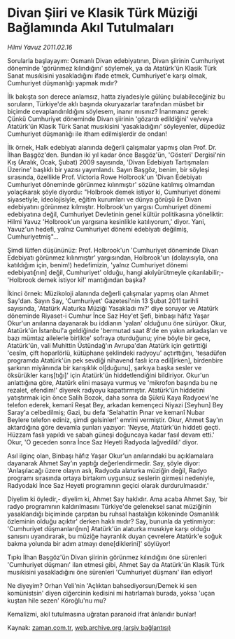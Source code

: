 # Divan Şiiri ve Klasik Türk Müziği Bağlamında Akıl Tutulmaları

*Hilmi Yavuz 2011.02.16*

<td class="columnist-detail">
<p>Sorularla başlayayım: Osmanlı Divan edebiyatının, Divan şiirinin Cumhuriyet döneminde 'görünmez kılındığını' söylemek, ya da Atatürk'ün Klasik Türk Sanat musıkisini yasakladığını ifade etmek, Cumhuriyet'e karşı olmak, Cumhuriyet düşmanlığı yapmak mıdır?</p>
<p>
<div id="haberMetinDiv">
<p> İlk bakışta son derece anlamsız, hatta ziyadesiyle gülünç bulabileceğiniz bu soruların, Türkiye'de aklı başında okuryazarlar tarafından müsbet bir biçimde cevaplandırıldığını söylesem, inanır mısınız? İnanmanız gerek: Çünkü Cumhuriyet döneminde Divan şiirinin 'gözardı edildiğini' ve/veya Atatürk'ün Klasik Türk Sanat musıkisini 'yasakladığını' söyleyenler, düpedüz Cumhuriyet düşmanlığı ile itham edilmişlerdir de ondan!
<p> İlk örnek, Halk edebiyatı alanında değerli çalışmalar yapmış olan Prof. Dr. İlhan Başgöz'den. Bundan iki yıl kadar önce Başgöz'ün, 'Gösteri' Dergisi'nin Kış (Aralık, Ocak, Şubat) 2009 sayısında, 'Divan Edebiyatı Tartışmaları Üzerine' başlıklı bir yazısı yayımlandı. Sayın Başgöz, benim, bir söyleşi sırasında, özellikle Prof. Victoria Rowe Holbrook'un 'Divan Edebiyatı Cumhuriyet döneminde görünmez kılınmıştır' sözüne katılmış olmamdan yolaçıkarak şöyle diyordu: "Holbrook demek istiyor ki, Cumhuriyet dönemi siyasetiyle, ideolojisiyle, eğitim kurumları ve dünya görüşü ile Divan edebiyatını görünmez kılmıştır. Holbrook'un yargısı Cumhuriyet dönemi edebiyatına değil, Cumhuriyet Devletinin genel kültür politikasına yöneliktir: Hilmi Yavuz 'Holbrook'un yargısına kesinlikle katılıyorum,' diyor. Yani, Yavuz'un hedefi, yalnız Cumhuriyet dönemi edebiyatı değilmiş, Cumhuriyetmiş"...
<p> Şimdi lütfen düşününüz: Prof. Holbrook'un 'Cumhuriyet döneminde Divan Edebiyatı görünmez kılınmıştır' yargısından, Holbrook'un (dolayısıyla, ona katıldığım için, benim!) hedefimizin, 'yalnız Cumhuriyet dönemi edebiyatı[nın] değil, Cumhuriyet' olduğu, hangi akılyürütmeyle çıkarılabilir;- 'Holbrook demek istiyor ki!' mantığından başka? 
<p> İkinci örnek: Müzikoloji alanında değerli çalışmalar yapmış olan Ahmet Say'dan. Sayın Say, 'Cumhuriyet' Gazetesi'nin 13 Şubat 2011 tarihli sayısında, 'Atatürk Alaturka Müziği Yasakladı mı?' diye soruyor ve Atatürk döneminde Riyaset-i Cumhur İnce Saz Hey'et Şefi, binbaşı hâfız Yaşar Okur'un anılarına dayanarak bu iddianın 'yalan' olduğunu öne sürüyor. Okur, Atatürk'ün İstanbul'a geldiğinde 'bermutad saat 8'de en yakın arkadaşları ve bazı mümtaz ailelerle birlikte' sofraya oturduğunu; yine böyle bir gece, Atatürk'ün, vali Muhittin Üstündağ'ın Avrupa'dan Atatürk için getirttiği 'cesîm, çift hoparlörlü, kütüphane şeklindeki radyoyu' açtırttığını, 'tesadüfen programda Atatürk'ün pek sevdiği nihavend faslı icra edil[irken], birdenbire şarkının miyânında bir karışıklık ol[duğunu], şarkıya başka sesler ve öksürükler karış[tığı]' için Atatürk'ün hiddetlendiğini bildiriyor. Okur'un anlattığına göre, Atatürk elini masaya vurmuş ve 'mikrofon başında bu ne rezalet, efendim!' diyerek radyoyu kapattırmıştır. Atatürk'ün hiddetini yatıştırmak için önce Salih Bozok, daha sonra da Şükrü Kaya Radyoevi'ne telefon ederek, kemanî Reşat Bey, arkadan kemençeci Niyazi [Seyhun] Bey Saray'a celbedilmiş; Gazi, bu defa 'Selahattin Pınar ve kemanî Nubar Beylere telefon ediniz, şimdi gelsinler!' emrini vermiştir. Okur, Ahmet Say'ın aktardığına göre devamla şunları yazıyor: 'Neyse, Atatürk'ün hiddeti geçti. Hüzzam faslı yapıldı ve sabah güneşi doğuncaya kadar fasıl devam etti.' Okur, 'O geceden sonra İnce Saz Heyeti Radyoda lağvedildi' diyor.
<p> Asıl ilginç olan, Binbaşı hâfız Yaşar Okur'un anılarındaki bu açıklamalara dayanarak Ahmet Say'ın yaptığı değerlendirmedir. Say, şöyle diyor: 'Anlaşılacağı üzere olayın aslı, Radyoda alaturka müziğin değil, Radyo programı sırasında ortaya birtakım uygunsuz seslerin girmesi nedeniyle, Radyodaki İnce Saz Heyeti programının geçici olarak durdurulmasıdır.'
<p> Diyelim ki öyledir,- diyelim ki, Ahmet Say haklıdır. Ama acaba Ahmet Say, 'bir radyo programının kaldırılmasını Türkiye'de geleneksel sanat müziğinin yasaklandığı biçiminde çarpıtan bu ruhsal hastalığın kökeninde Osmanlılık özleminin olduğu açıktır' derken haklı mıdır? Say, bununla da yetinmiyor: 'Cumhuriyet düşmanları[nın] Atatürk'ün alaturka musıkiye karşı olduğu sanısını uyandırarak, bu müziğe hayranlık duyan çevrelere Atatürk'e soğuk bakma yolunda bir adım atmayı dene[diklerini]' söylüyor!
<p> Tıpkı İlhan Başgöz'ün Divan şiirinin görünmez kılındığını öne sürenleri 'Cumhuriyet düşmanı' ilan etmesi gibi, Ahmet Say da Atatürk'ün Klasik Türk musıkisini yasakladığını öne sürenleri 'Cumhuriyet düşmanı' ilan ediyor!
<p> Ne diyeyim? Orhan Veli'nin 'Açlıktan bahsediyorsun/Demek ki sen komünistsin' diyen ciğercinin kedisini mi hatırlamalı burada, yoksa 'uçan kuştan hile sezen' Köroğlu'nu mu?
<p> Kemalizmi, akıl tutulmasına uğratan paranoid ifrat ânlarıdır bunlar! </p></p></p></p></p></p></p></p></p></div>
</p>
<a href="http://web.archive.org/web/20110224042907/mailto:h.yavuz@zaman.com.tr">
</a></td>

Kaynak: [zaman.com.tr](http://zaman.com.tr/yazar.do?yazino=1094112), [web.archive.org (arşiv bağlantısı)](http://web.archive.org/web/20110224042907/http://www.zaman.com.tr:80/yazar.do?yazino=1094112)

